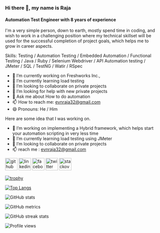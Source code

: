 ### Hi there 👋, my name is Raja
#### Automation Test Engineer with 8 years of experience

I'm a very simple person, down to earth, mostly spend time in coding, and wish to work in a challenging position where my technical skillset will be used for the successful completion of project goals, which helps me to grow in career aspects.

Skills: Testing / Automation Testing / Embedded Automation / Functional Testing / Java / Ruby / Selenium Webdriver / API Automation testing / JMeter / SQL / TestNG / Watir / RSpec

- 🔭 I’m currently working on Freshworks Inc., 
- 🌱 I’m currently learning load testing 
- 👯 I’m looking to collaborate on private projects 
- 🤔 I’m looking for help with new private projects 
- 💬 Ask me about How to do automation 
- 📫 How to reach me: evnraja32@gmail.com 
- 😄 Pronouns: He / Him 

Here are some idea that I was working on.
- 👀 I’m working on implementing a Hybrid framework, which helps start your automation scripting in very less time
- 🌱 I’m currently learning load testing using JMeter
- 💞️ I’m looking to collaborate on private projects
- 📫 reach me : evnraja32@gmail.com

[<img src='https://cdn.jsdelivr.net/npm/simple-icons@3.0.1/icons/github.svg' alt='github' height='40'>](https://github.com/evnraja32)  [<img src='https://cdn.jsdelivr.net/npm/simple-icons@3.0.1/icons/linkedin.svg' alt='linkedin' height='40'>](https://www.linkedin.com/in/raja-elluru/)  [<img src='https://cdn.jsdelivr.net/npm/simple-icons@3.0.1/icons/facebook.svg' alt='facebook' height='40'>](https://www.facebook.com/evnraja32)  [<img src='https://cdn.jsdelivr.net/npm/simple-icons@3.0.1/icons/twitter.svg' alt='twitter' height='40'>](https://twitter.com/raja_32)  [<img src='https://cdn.jsdelivr.net/npm/simple-icons@3.0.1/icons/stackoverflow.svg' alt='stackoverflow' height='40'>](https://stackoverflow.com/users/4314483/e-v-n-raja)  

[![trophy](https://github-profile-trophy.vercel.app/?username=evnraja32)](https://github.com/ryo-ma/github-profile-trophy)

[![Top Langs](https://github-readme-stats.vercel.app/api/top-langs/?username=evnraja32)](https://github.com/anuraghazra/github-readme-stats)

![GitHub stats](https://github-readme-stats.vercel.app/api?username=evnraja32&show_icons=true&count_private=true)  

![GitHub metrics](https://metrics.lecoq.io/evnraja32)  

![GitHub streak stats](https://github-readme-streak-stats.herokuapp.com/?user=evnraja32)  

![Profile views](https://gpvc.arturio.dev/evnraja32)  
